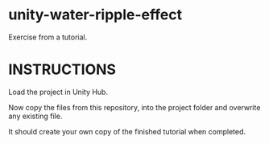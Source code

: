 # unity-water-ripple-effect
Exercise from a tutorial.

# INSTRUCTIONS

Load the project in Unity Hub.

Now copy the files from this repository, into the project folder and overwrite any existing file.

It should create your own copy of the finished tutorial when completed.
